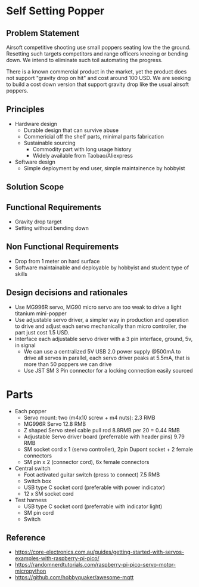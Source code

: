 # Self Setting Popper

## Problem Statement
Airsoft competitive shooting use small poppers seating low the the ground. 
Resetting such targets competitors and range officers kneeing or bending down.
We intend to eliminate such toil automating the progress. 

There is a known commercial product in the market, yet the product does not support 
"gravity drop on hit" and cost around 100 USD. We are seeking to build a cost
down version that support gravity drop like the usual airsoft poppers.

## Principles

* Hardware design
  * Durable design that can survive abuse
  * Commericial off the shelf parts, minimal parts fabrication
  * Sustainable sourcing
    * Commodity part with long usage history
    * Widely available from Taobao/Aliexpress
* Software design
  * Simple deployment by end user, simple maintainence by hobbyist

## Solution Scope

## Functional Requirements
* Gravity drop target
* Setting without bending down

## Non Functional Requirements
* Drop from 1 meter on hard surface
* Software maintainable and deployable by hobbyist and student type of skills

## Design decisions and rationales
* Use MG996R servo, MG90 micro servo are too weak to drive a light titanium mini-popper
* Use adjustable servo driver, a simpler way in production and operation to drive and adjust each servo mechanically than micro controller, the part just cost 1.5 USD.
* Interface each adjustable servo driver with a 3 pin interface, ground, 5v, in signal
  * We can use a centralized 5V USB 2.0 power supply @500mA to drive all servos in parallel, each servo driver peaks at 5.5mA, that is more than 50 poppers we can drive
  * Use JST SM 3 Pin connector for a locking connection easily sourced


# Parts
* Each popper
  * Servo mount: two (m4x10 screw + m4 nuts): 2.3 RMB
  * MG996R Servo 12.8 RMB
  * Z shaped Servo steel cable pull rod 8.8RMB per 20 = 0.44 RMB
  * Adjustable Servo driver board (preferrable with header pins) 9.79 RMB 
  * SM socket cord x 1 (servo controller), 2pin Dupont socket + 2 female connectors
  * SM pin x 2 (connector cord), 6x female connectors
* Central switch
  * Foot activated guitar switch (press to connect) 7.5 RMB
  * Switch box
  * USB type C socket cord (preferable with power indicator)
  * 12 x SM socket cord
* Test harness
  * USB type C socket cord (preferrable with indicator light)
  * SM pin cord
  * Switch

## Reference
* https://core-electronics.com.au/guides/getting-started-with-servos-examples-with-raspberry-pi-pico/
* https://randomnerdtutorials.com/raspberry-pi-pico-servo-motor-micropython
* https://github.com/hobbyquaker/awesome-mqtt 
